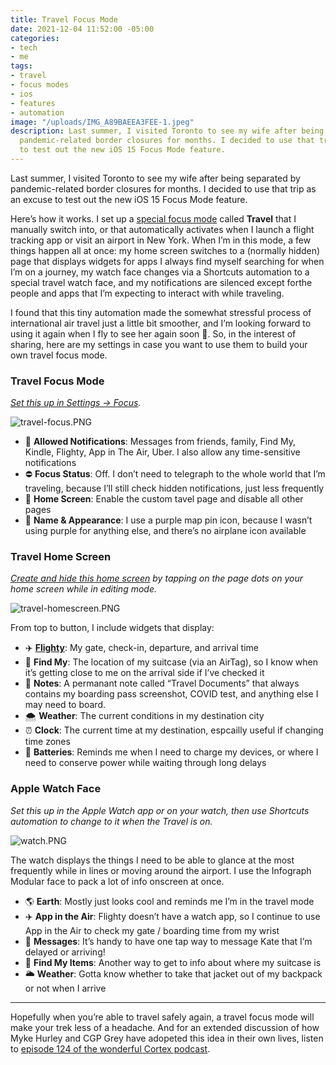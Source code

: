```yaml
---
title: Travel Focus Mode
date: 2021-12-04 11:52:00 -05:00
categories:
- tech
- me
tags:
- travel
- focus modes
- ios
- features
- automation
image: "/uploads/IMG_A89BAEEA3FEE-1.jpeg"
description: Last summer, I visited Toronto to see my wife after being separated by
  pandemic-related border closures for months. I decided to use that trip as an excuse
  to test out the new iOS 15 Focus Mode feature.
---
```


Last summer, I visited Toronto to see my wife after being separated by pandemic-related border closures for months. I decided to use that trip as an excuse to test out the new iOS 15 Focus Mode feature.

Here’s how it works. I set up a [special focus mode](https://twitter.com/mb/status/1429069655629500416) called **Travel** that I manually switch into, or that automatically activates when I launch a flight tracking app or visit an airport in New York. When I’m in this mode, a few things happen all at once: my home screen switches to a (normally hidden) page that displays widgets for apps I always find myself searching for when I’m on a journey, my watch face changes via a Shortcuts automation to a special travel watch face, and my notifications are silenced except forthe people and apps that I’m expecting to interact with while traveling.

I found that this tiny automation made the somewhat stressful process of international air travel just a little bit smoother, and I’m looking forward to using it again when I fly to see her again soon 🤞. So, in the interest of sharing, here are my settings in case you want to use them to build your own travel focus mode.

### Travel Focus Mode
*[Set this up in Settings → Focus](https://support.apple.com/en-us/HT212608).*

![travel-focus.PNG](/uploads/travel-focus.PNG)

* 🔴 **Allowed Notifications**: Messages from friends, family, Find My, Kindle, Flighty, App in The Air, Uber. I also allow any time-sensitive notifications
* ⛔️ **Focus Status**: Off. I don’t need to telegraph to the whole world that I’m traveling, because I’ll still check hidden notifications, just less frequently
* 📱 **Home Screen**: Enable the custom tavel page and disable all other pages
* 📍 **Name & Appearance**: I use a purple map pin icon, because I wasn’t using purple for anything else, and there’s no airplane icon available

### Travel Home Screen
*[Create and hide this home screen](https://support.apple.com/en-me/HT211345) by tapping on the page dots on your home screen while in editing mode.*

![travel-homescreen.PNG](/uploads/travel-homescreen.PNG)

From top to button, I include widgets that display:

* ✈️ **[Flighty](https://www.flightyapp.com)**: My gate, check-in, departure, and arrival time
* 🧳 **Find My**: The location of my suitcase (via an AirTag), so I know when it’s getting close to me on the arrival side if I’ve checked it
* 📒 **Notes**: A permanant note called “Travel Documents” that always contains my boarding pass screenshot, COVID test, and anything else I may need to board.
* 🌨 **Weather**: The current conditions in my destination city
* ⏰ **Clock**: The current time at my destination, espcailly useful if changing time zones
* 🔋 **Batteries**: Reminds me when I need to charge my devices, or where I need to conserve power while waiting through long delays

### Apple Watch Face
*Set this up in the Apple Watch app or on your watch, then use Shortcuts automation to change to it when the Travel is on.*

![watch.PNG](/uploads/watch.PNG)

The watch displays the things I need to be able to glance at the most frequently while in lines or moving around the airport. I use the Infograph Modular face to pack a lot of info onscreen at once.

* 🌎 **Earth**: Mostly just looks cool and reminds me I’m in the travel mode
* ✈️ **App in the Air**: Flighty doesn’t have a watch app, so I continue to use App in the Air to check my gate / boarding time from my wrist
* 💬 **Messages**: It’s handy to have one tap way to message Kate that I’m delayed or arriving!
* 🧳 **Find My Items**: Another way to get to info about where my suitcase is
* 🌥 **Weather**: Gotta know whether to take that jacket out of my backpack or not when I arrive

* * * 

Hopefully when you’re able to travel safely again, a travel focus mode will make your trek less of a headache. And for an extended discussion of how Myke Hurley and CGP Grey have adopeted this idea in their own lives, listen to [episode 124 of the wonderful Cortex podcast](https://www.relay.fm/cortex/124).